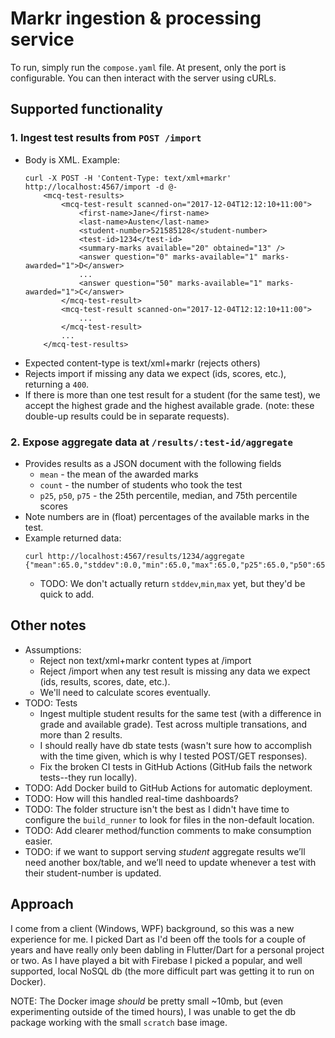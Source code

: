 # Markr ingestion & processing service
To run, simply run the `compose.yaml` file. At present, only the port is configurable. You can then interact with the server using cURLs.

## Supported functionality
### 1. Ingest test results from `POST /import`
- Body is XML. Example:
    ```
    curl -X POST -H 'Content-Type: text/xml+markr' http://localhost:4567/import -d @- 
        <mcq-test-results>
            <mcq-test-result scanned-on="2017-12-04T12:12:10+11:00">
                <first-name>Jane</first-name>
                <last-name>Austen</last-name>
                <student-number>521585128</student-number>
                <test-id>1234</test-id>
                <summary-marks available="20" obtained="13" />
                <answer question="0" marks-available="1" marks-awarded="1">D</answer>
                ...
                <answer question="50" marks-available="1" marks-awarded="1">C</answer>
            </mcq-test-result>
            <mcq-test-result scanned-on="2017-12-04T12:12:10+11:00">
                ...
            </mcq-test-result>
            ...
        </mcq-test-results>
    ```
- Expected content-type is text/xml+markr (rejects others)
- Rejects import if missing any data we expect (ids, scores, etc.), returning a `400`.
- If there is more than one test result for a student (for the same test), we accept the highest grade and the highest available grade. (note: these double-up results could be in separate requests).


### 2. Expose aggregate data at `/results/:test-id/aggregate`
- Provides results as a JSON document with the following fields
    -   `mean` - the mean of the awarded marks
    -   `count` - the number of students who took the test
    -   `p25`, `p50`, `p75` - the 25th percentile, median, and 75th percentile scores
- Note numbers are in (float) percentages of the available marks in the test.
- Example returned data:
    ```
    curl http://localhost:4567/results/1234/aggregate
    {"mean":65.0,"stddev":0.0,"min":65.0,"max":65.0,"p25":65.0,"p50":65.0,"p75":65.0,"count":1}
    ```
    - TODO: We don't actually return `stddev`,`min`,`max` yet, but they'd be quick to add.

## Other notes
- Assumptions:
    - Reject non text/xml+markr content types at /import
    - Reject /import when any test result is missing any data we expect (ids, results, scores, date, etc.).
    - We'll need to calculate scores eventually.
- TODO: Tests
    - Ingest multiple student results for the same test (with a difference in grade and available grade). Test across multiple transations, and more than 2 results.
    - I should really have db state tests (wasn't sure how to accomplish with the time given, which is why I tested POST/GET responses).
    - Fix the broken CI tests in GitHub Actions (GitHub fails the network tests--they run locally).
- TODO: Add Docker build to GitHub Actions for automatic deployment.
- TODO: How will this handled real-time dashboards?
- TODO: The folder structure isn't the best as I didn't have time to configure the `build_runner` to look for files in the non-default location.
- TODO: Add clearer method/function comments to make consumption easier.
- TODO: if we want to support serving *student* aggregate results we’ll need another box/table, and we’ll need to update whenever a test with their student-number is updated.

## Approach
I come from a client (Windows, WPF) background, so this was a new experience for me. I picked Dart as I'd been off the tools for a couple of years and have really only been dabling in Flutter/Dart for a personal project or two. As I have played a bit with Firebase I picked a popular, and well supported, local NoSQL db (the more difficult part was getting it to run on Docker).

NOTE: The Docker image *should* be pretty small ~10mb, but (even experimenting outside of the timed hours), I was unable to get the db package working with the small `scratch` base image.